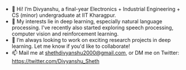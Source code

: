 - 👋 Hi! I’m Divyanshu, a final-year Electronics + Industrial Engineering + CS (minor) undergraduate at IIT Kharagpur.
- 👀 My interests lie in deep learning, especially natural language processing. I've recently also started exploring speech processing, computer vision and reinforcement learning.
- 🤝 I’m always looking to work on exciting research projects in deep learning. Let me know if you'd like to collaborate!
- 📫 Mail me at shethdivyanshu2000@gmail.com, or DM me on Twitter: https://twitter.com/Divyanshu_Sheth

<!---
DivyanshuSheth/DivyanshuSheth is a ✨ special ✨ repository because its `README.md` (this file) appears on your GitHub profile.
You can click the Preview link to take a look at your changes.
--->

